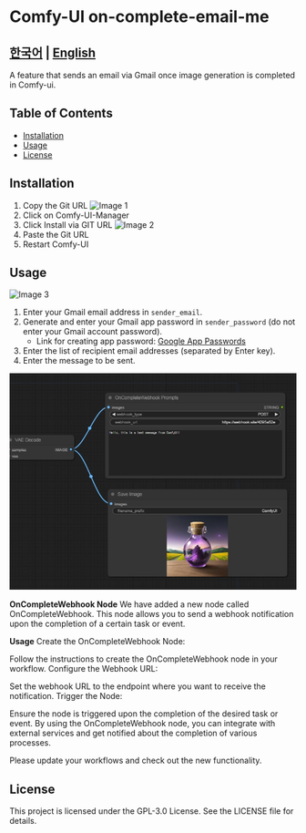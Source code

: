 # Comfy-UI on-complete-email-me

[한국어](./README_kr.md) | [English](/)
---

A feature that sends an email via Gmail once image generation is completed in Comfy-ui.

## Table of Contents
- [Installation](#installation)
- [Usage](#usage)
- [License](#license)

## Installation


1. Copy the Git URL
![Image 1](docs/images/install01.jpg)
2. Click on Comfy-UI-Manager
3. Click Install via GIT URL
![Image 2](docs/images/install02.jpg)
4. Paste the Git URL
5. Restart Comfy-UI

## Usage

![Image 3](docs/images/usage01.jpg)
1. Enter your Gmail email address in `sender_email`.
2. Generate and enter your Gmail app password in `sender_password` (do not enter your Gmail account password).
   - Link for creating app password: [Google App Passwords](https://myaccount.google.com/apppasswords)
3. Enter the list of recipient email addresses (separated by Enter key).
4. Enter the message to be sent.

![Image 4](docs/images/usage02.jpg)

**OnCompleteWebhook Node**
We have added a new node called OnCompleteWebhook. This node allows you to send a webhook notification upon the completion of a certain task or event.

**Usage**
Create the OnCompleteWebhook Node:

Follow the instructions to create the OnCompleteWebhook node in your workflow.
Configure the Webhook URL:

Set the webhook URL to the endpoint where you want to receive the notification.
Trigger the Node:

Ensure the node is triggered upon the completion of the desired task or event.
By using the OnCompleteWebhook node, you can integrate with external services and get notified about the completion of various processes.

Please update your workflows and check out the new functionality.

## License

This project is licensed under the GPL-3.0 License. See the LICENSE file for details.

